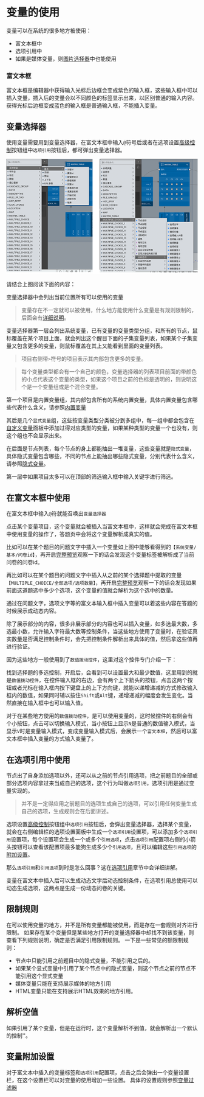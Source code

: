 # 变量的使用

变量可以在系统的很多地方被使用：
+ 富文本框中
+ 选项引用中
+ 如果是媒体变量，则[图片选择器](../media/image.md)中也能使用

### 富文本框

富文本框是编辑器中获得输入光标后边框会变成紫色的输入框，这些输入框中可以插入变量，插入后的变量会以不同颜色的标签显示出来，以区别普通的输入内容。
获得光标后边框变成蓝色的输入框是普通输入框，不能插入变量。

## 变量选择器
使用变量需要用到变量选择器，在富文本框中输入`@`符号后或者在选项设置[高级控制](../node-setting/option.md#高级控制)按钮组中`选项引用`按钮后，都可弹出变量选择器。

<img src='./images/var-select.png'>

请结合上图阅读下面的内容：

变量选择器中会列出当前位置所有可以使用的变量
> 变量存在不一定就可以被使用，什么地方能使用什么变量是有规则限制的，后面会有[详细说明](#限制规则)。

变量选择器第一层会列出系统变量，已有变量的变量类型分组，和所有的节点，鼠标覆盖在某个项目上面，就会列出这个醒目下面的子集变量列表，如果某个子集变量又包含更多的变量，则鼠标覆盖在其上又能看到里面的变量列表。

> 项目右侧带`>`符号的项目表示其内部包含更多的变量。

> 每个变量类型都会有一个自己的颜色，变量选择器的列表项目前面的带颜色的小点代表这个变量的类型，如果这个项目之前的色标是透明的，则说明这个是一个变量组或是个混合变量。

第一个项目是内置变量组，其内部包含所有的系统内置变量，具体内置变量包含哪些代表什么含义，请参照[内置变量](./build-in.md)

其后是几个`显式变量`组，这些按变量类型分类被分到多组中，每一组中都会包含在[自定义变量](../layout/toolbar.md#自定义变量)面板中添加过得对应类型的变量，如果某种类型的变量一个也没有，则这个组也不会显示出来。

在后面是节点列表，每个节点的身上都能抽出一堆变量，这些变量就是`隐式变量`，具体隐式变量包含哪些，不同的节点上能抽出哪些隐式变量，分别代表什么含义，请参照[隐式变量](../variable/implicit.md)。

第一层中如果项目太多可以在顶部的筛选输入框中输入关键字进行筛选。

## 在富文本框中使用

在富文本框中输入`@`符就能召唤出`变量选择器`

点击某个变量项目，这个变量就会被插入当富文本框中，这样就会完成在富文本框中使用变量的操作了，答题页中会将这个变量解析成真实的值。

比如可以在某个题目的问题文字中插入一个变量如上图中能够看得到的`【系统变量/基本/问卷id】`，再开启[完整预览](../preview/full.md)观察一下的话会发现这个变量标签被解析成了当前问卷的问卷id。

再比如可以在某个题目的问题文字中插入从之前的某个选择题中提取的变量`【MULTIPLE_CHOICE/全部选项/选项数量】`，再开启[完整预览](../preview/full.md)观察一下的话会发现如果前面这道题选中多少个选项，这个变量的值就会解析为这个选中的数量。

通过在问题文字，选项文字等的富文本输入框中插入变量可以着这些内容在答题的时候展示成动态内容。

除了展示部分的内容，很多非展示部分的内容也可以插入变量，如多选最大数，多选最小数，允许输入字符最大数等控制条件，当这些地方使用了变量时，在验证真实数量是否满足控制条件时，会先把控制条件解析出来具体的值，然后拿这些值再进行验证。

因为这些地方一般使用到了`数值拨动控件`，这里对这个控件专门介绍一下：

找到选择题的多选控制，开启后，会看到可以设置最大和最少数值，这里用到的就是`数值拨动控件`，在控件输入框的右边，会有两个上下箭头的按钮，点击这两个按钮或者光标在输入框内按下键盘上的上下方向键，就能以递增递减的方式修改输入框内的数值，如果同时辅以按住`Shift`或`Alt`键，递增递减的幅度会发生变化。当然直接在输入框中也可以输入值。

对于在某些地方使用的`数值拨动控件`，是可以使用变量的，这时候控件的右侧会有个小按钮，点击可以切换输入模式，当小按钮上显示`N`是普通的数值输入模式，当显示`V`时是变量输入模式，变成变量输入模式后，会展示一个`富文本框`，然后可以富文本框中插入变量的方式输入变量了。

## 在选项引用中使用

节点出了自身添加选项以外，还可以从之前的节点引用选项，把之前题目的全部或部分选项内容拿过来当成自己的选项，这个行为叫做`选项引用`，选项引用是通过变量实现的。

> 并不是一定得应用之前题目的选项生成自己的选项，可以引用任何变量生成自己的选项，生成规则会在后面讲述。

选项设置[高级控制](../node-setting/option.md#高级控制)按钮组中`选项引用`按钮后，会弹出变量选择器，选择某个变量，就会在右侧编辑栏的选项设置面板中生成一个`选项引用`设置项，可以添加多个`选项引用`设置项，每个设置项会生成一个或多个`引用选项`，点击`选项引用`配置项右侧的小箭头按钮可以查看该配置项最多能狗生成多少个`引用选项`，且可以编辑这些`引用选项`的[附加设置](../node-setting/option.md#附加设置)。

那么`选项引用`和`引用选项`到时是怎么回事？这在[选项引用](../opt-reference/concept.md)章节中会详细讲解。

变量在富文本中插入后可以生成动态文字后动态控制条件，在选项引用总使用可以动态生成选项，这两点是生成一份动态问卷的关键。



## 限制规则
在可以使用变量的地方，并不是所有变量都能被使用，而是存在一套规则对齐进行限制。
如果存在某个变量但是某些地方打开的变量选择器中却找不到该变量，则查看下列规则说明，确定是否满足引用限制规则。
一下是一些常见的额限制规则：

+ 节点中只能引用之前题目中的隐式变量，不能引用之后的。
+ 如果某个显式变量中引用了某个节点中的隐式变量，则这个节点之前的节点不能引用这个显式变量
+ 媒体变量只能在支持展示媒体的地方引用
+ HTML变量只能在支持展示HTML效果的地方引用。


## 解析空值
如果引用了某个变量，但是在运行时，这个变量解析不到值，就会解析出一个默认的控制''。


## 变量附加设置

对于富文本中插入的变量标签和`选项引用`配置项，点击之后会弹出一个变量设置栏，在这个设置栏可以对变量的使用增加一些设置。
具体的设置规则参照[变量过滤器](./filter.md)
